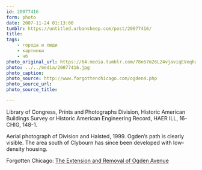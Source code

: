 ```yaml
---
id: 20077416
form: photo
date: 2007-11-24 01:13:00
tumblr: https://untitled.urbansheep.com/post/20077416/
title:
tags:
    - города и люди
    - картинки
    - чб
photo_original_url: https://64.media.tumblr.com/78n67m26L24vjaviqEVeqhaS_1280.jpg
photo: ../../media/20077416.jpg
photo_caption:
photo_source: http://www.forgottenchicago.com/ogden4.php
photo_source_url:
photo_source_title:

---
```


<p>Library of Congress, Prints and Photographs Division, Historic American Buildings Survey or Historic American Engineering Record, HAER ILL, 16-CHIG, 148-1.</p>
<p>Aerial photograph of Division and Halsted, 1999. Ogden’s path is clearly visible. The area south of Clybourn has since been developed with low-density housing.</p>
<p>Forgotten Chicago: <a href="http://www.forgottenchicago.com/ogden4.php">The Extension and Removal of Ogden Avenue</a></p>
